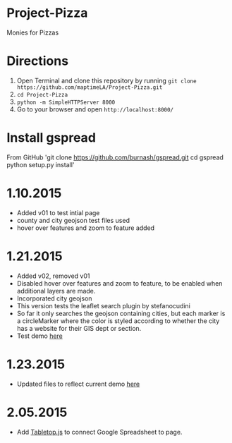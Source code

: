 Project-Pizza
=============
Monies for Pizzas

Directions
=========
1. Open Terminal and clone this repository by running `git clone https://github.com/maptimeLA/Project-Pizza.git`
2. `cd Project-Pizza`
3. `python -m SimpleHTTPServer 8000`
4. Go to your browser and open `http://localhost:8000/`

Install gspread
=========
From GitHub
'git clone https://github.com/burnash/gspread.git
cd gspread
python setup.py install'

1.10.2015
=========
- Added v01 to test intial page
- county and city geojson test files used
- hover over features and zoom to feature added

1.21.2015
=========
- Added v02, removed v01
- Disabled hover over features and zoom to feature, to be enabled when additional layers are made.
- Incorporated city geojson
- This version tests the leaflet search plugin by stefanocudini
- So far it only searches the geojson containing cities, but each marker is a circleMarker where the color is styled according to whether the city has a website for their GIS dept or section.
- Test demo [here](http://maptimela.github.io/Project-Pizza)

1.23.2015
=========
- Updated files to reflect current demo [here](http://maptimela.github.io/Project-Pizza)

2.05.2015
=========
- Add [Tabletop.js](https://github.com/jsoma/tabletop) to connect Google Spreadsheet to page.